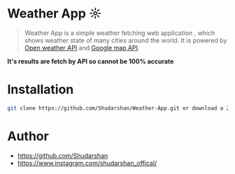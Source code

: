 # Weather App ☼

>Weather App is a simple weather fetching web application , which shows weather state of many cities around the world. It is powered by [Open weather API](https://openweathermap.org/)  and [Google map API](https://www.embedgooglemap.net/).

**It's results are fetch by API so cannot be 100% accurate**

# Installation
```bash
git clone https://github.com/Shudarshan/Weather-App.git or download a Zip
```

# Author
* https://github.com/Shudarshan
* https://www.instagram.com/shudarshan_offical/
